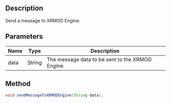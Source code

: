 ## Description

Send a message to XRMOD Engine.

## Parameters

| Name | Type   | Description                                     |
| ---- | ------ | ----------------------------------------------- |
| data | String | The message data to be sent to the XRMOD Engine |

## Method

```java
void sendMessageToXRMODEngine(String data);
```
